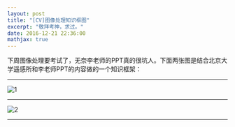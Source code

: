 ```yaml
---
layout: post
title: "[CV]图像处理知识框图"
excerpt: "敬拜考神，求过。"
date: 2016-12-21 22:36:00
mathjax: true
---
```

<script type="text/javascript" src="http://cdn.mathjax.org/mathjax/latest/MathJax.js?config=default"></script>

下周图像处理要考试了，无奈李老师的PPT真的很坑人。下面两张图是结合北京大学遥感所和李老师PPT的内容做的一个知识框架：

---

![1](http://ww2.sinaimg.cn/mw690/aba7d18bgw1fazrdh12d5j20ol0g9di0.jpg)

---

![2](http://ww1.sinaimg.cn/mw690/aba7d18bgw1fazrdgztm3j20k00nkta1.jpg)

---


